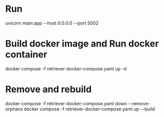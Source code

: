 # Run
uvicorn main:app --host 0.0.0.0 --port 5002

# Build docker image and Run docker container
docker compose -f retriever-docker-compose.yaml up -d 

# Remove and rebuild
docker compose -f retriever-docker-compose.yaml down --remove-orphans
docker compose -f retriever-docker-compose.yaml up --build